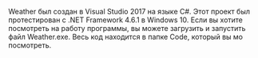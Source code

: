 Weather был создан в Visual Studio 2017 на языке C#. Этот проект был протестирован с .NET Framework 4.6.1 в Windows 10. Если вы хотите посмотреть на работу программы, вы можете загрузить и запустить файл Weather.exe. Весь код находится в папке Code, который вы мо посмотреть.
